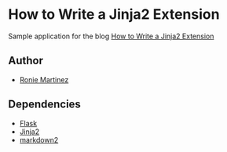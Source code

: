 # How to Write a Jinja2 Extension

Sample application for the blog [How to Write a Jinja2 Extension](https://ron.sh/how-to-write-a-jinja2-extension/)


## Author

- [Ronie Martinez](mailto:ronmarti18@gmail.com)

## Dependencies

- [Flask](https://github.com/pallets/flask)
- [Jinja2](https://github.com/pallets/jinja)
- [markdown2](https://github.com/trentm/python-markdown2)
